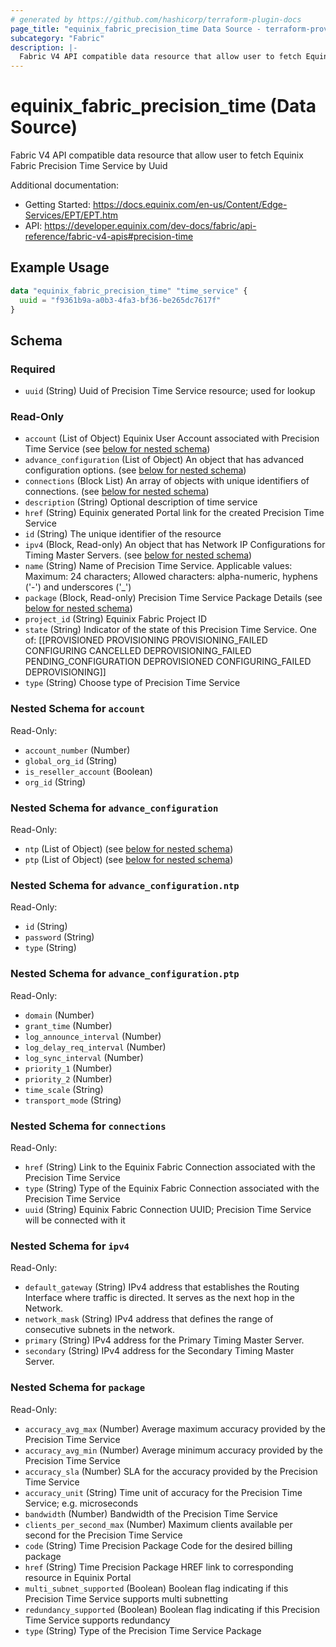 ```yaml
---
# generated by https://github.com/hashicorp/terraform-plugin-docs
page_title: "equinix_fabric_precision_time Data Source - terraform-provider-equinix"
subcategory: "Fabric"
description: |-
  Fabric V4 API compatible data resource that allow user to fetch Equinix Fabric Precision Time Service by Uuid
---
```


# equinix_fabric_precision_time (Data Source)

Fabric V4 API compatible data resource that allow user to fetch Equinix Fabric Precision Time Service by Uuid

Additional documentation:
* Getting Started: https://docs.equinix.com/en-us/Content/Edge-Services/EPT/EPT.htm
* API: https://developer.equinix.com/dev-docs/fabric/api-reference/fabric-v4-apis#precision-time

## Example Usage

```terraform
data "equinix_fabric_precision_time" "time_service" {
  uuid = "f9361b9a-a0b3-4fa3-bf36-be265dc7617f"
}
```


<!-- schema generated by tfplugindocs -->
## Schema

### Required

- `uuid` (String) Uuid of Precision Time Service resource; used for lookup

### Read-Only

- `account` (List of Object) Equinix User Account associated with Precision Time Service (see [below for nested schema](#nestedatt--account))
- `advance_configuration` (List of Object) An object that has advanced configuration options. (see [below for nested schema](#nestedatt--advance_configuration))
- `connections` (Block List) An array of objects with unique identifiers of connections. (see [below for nested schema](#nestedblock--connections))
- `description` (String) Optional description of time service
- `href` (String) Equinix generated Portal link for the created Precision Time Service
- `id` (String) The unique identifier of the resource
- `ipv4` (Block, Read-only) An object that has Network IP Configurations for Timing Master Servers. (see [below for nested schema](#nestedblock--ipv4))
- `name` (String) Name of Precision Time Service. Applicable values: Maximum: 24 characters; Allowed characters: alpha-numeric, hyphens ('-') and underscores ('_')
- `package` (Block, Read-only) Precision Time Service Package Details (see [below for nested schema](#nestedblock--package))
- `project_id` (String) Equinix Fabric Project ID
- `state` (String) Indicator of the state of this Precision Time Service. One of: [[PROVISIONED PROVISIONING PROVISIONING_FAILED CONFIGURING CANCELLED DEPROVISIONING_FAILED PENDING_CONFIGURATION DEPROVISIONED CONFIGURING_FAILED DEPROVISIONING]]
- `type` (String) Choose type of Precision Time Service

<a id="nestedatt--account"></a>
### Nested Schema for `account`

Read-Only:

- `account_number` (Number)
- `global_org_id` (String)
- `is_reseller_account` (Boolean)
- `org_id` (String)


<a id="nestedatt--advance_configuration"></a>
### Nested Schema for `advance_configuration`

Read-Only:

- `ntp` (List of Object) (see [below for nested schema](#nestedobjatt--advance_configuration--ntp))
- `ptp` (List of Object) (see [below for nested schema](#nestedobjatt--advance_configuration--ptp))

<a id="nestedobjatt--advance_configuration--ntp"></a>
### Nested Schema for `advance_configuration.ntp`

Read-Only:

- `id` (String)
- `password` (String)
- `type` (String)


<a id="nestedobjatt--advance_configuration--ptp"></a>
### Nested Schema for `advance_configuration.ptp`

Read-Only:

- `domain` (Number)
- `grant_time` (Number)
- `log_announce_interval` (Number)
- `log_delay_req_interval` (Number)
- `log_sync_interval` (Number)
- `priority_1` (Number)
- `priority_2` (Number)
- `time_scale` (String)
- `transport_mode` (String)



<a id="nestedblock--connections"></a>
### Nested Schema for `connections`

Read-Only:

- `href` (String) Link to the Equinix Fabric Connection associated with the Precision Time Service
- `type` (String) Type of the Equinix Fabric Connection associated with the Precision Time Service
- `uuid` (String) Equinix Fabric Connection UUID; Precision Time Service will be connected with it


<a id="nestedblock--ipv4"></a>
### Nested Schema for `ipv4`

Read-Only:

- `default_gateway` (String) IPv4 address that establishes the Routing Interface where traffic is directed. It serves as the next hop in the Network.
- `network_mask` (String) IPv4 address that defines the range of consecutive subnets in the network.
- `primary` (String) IPv4 address for the Primary Timing Master Server.
- `secondary` (String) IPv4 address for the Secondary Timing Master Server.


<a id="nestedblock--package"></a>
### Nested Schema for `package`

Read-Only:

- `accuracy_avg_max` (Number) Average maximum accuracy provided by the Precision Time Service
- `accuracy_avg_min` (Number) Average minimum accuracy provided by the Precision Time Service
- `accuracy_sla` (Number) SLA for the accuracy provided by the Precision Time Service
- `accuracy_unit` (String) Time unit of accuracy for the Precision Time Service; e.g. microseconds
- `bandwidth` (Number) Bandwidth of the Precision Time Service
- `clients_per_second_max` (Number) Maximum clients available per second for the Precision Time Service
- `code` (String) Time Precision Package Code for the desired billing package
- `href` (String) Time Precision Package HREF link to corresponding resource in Equinix Portal
- `multi_subnet_supported` (Boolean) Boolean flag indicating if this Precision Time Service supports multi subnetting
- `redundancy_supported` (Boolean) Boolean flag indicating if this Precision Time Service supports redundancy
- `type` (String) Type of the Precision Time Service Package



